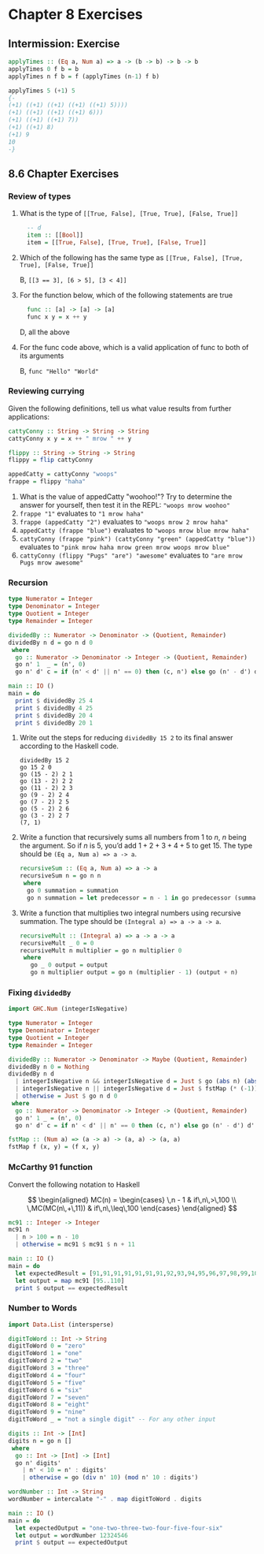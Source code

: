 # Chapter 8 Exercises

## Intermission: Exercise

```haskell
applyTimes :: (Eq a, Num a) => a -> (b -> b) -> b -> b
applyTimes 0 f b = b
applyTimes n f b = f (applyTimes (n-1) f b)

applyTimes 5 (+1) 5
{-
(+1) ((+1) ((+1) ((+1) ((+1) 5))))
(+1) ((+1) ((+1) ((+1) 6)))
(+1) ((+1) ((+1) 7))
(+1) ((+1) 8)
(+1) 9
10
-}
```

## 8.6 Chapter Exercises

### Review of types

1. What is the type of `[[True, False], [True, True], [False, True]]`

    ```haskell
      -- d
      item :: [[Bool]]
      item = [[True, False], [True, True], [False, True]]
    ```

2. Which of the following has the same type as `[[True, False], [True, True], [False, True]]`

    B, `[[3 == 3], [6 > 5], [3 < 4]]`

3. For the function below, which of the following statements are true

    ```haskell
      func :: [a] -> [a] -> [a]
      func x y = x ++ y
    ```

    D, all the above

4. For the func code above, which is a valid application of func to both of its arguments

    B, `func "Hello" "World"`

### Reviewing currying

Given the following definitions, tell us what value results from further applications:

```haskell
cattyConny :: String -> String -> String
cattyConny x y = x ++ " mrow " ++ y

flippy :: String -> String -> String
flippy = flip cattyConny

appedCatty = cattyConny "woops"
frappe = flippy "haha"
```

1. What is the value of appedCatty "woohoo!"? Try to determine the answer for yourself, then test it in the REPL: `"woops mrow woohoo"`
2. `frappe "1"` evaluates to `"1 mrow haha"`
3. `frappe (appedCatty "2")` evaluates to `"woops mrow 2 mrow haha"`
4. `appedCatty (frappe "blue")` evaluates to `"woops mrow blue mrow haha"`
5. `cattyConny (frappe "pink") (cattyConny "green" (appedCatty "blue"))` evaluates to `"pink mrow haha mrow green mrow woops mrow blue"`
6. `cattyConny (flippy "Pugs" "are") "awesome"` evaluates to `"are mrow Pugs mrow awesome"`

### Recursion

```haskell
type Numerator = Integer
type Denominator = Integer
type Quotient = Integer
type Remainder = Integer

dividedBy :: Numerator -> Denominator -> (Quotient, Remainder)
dividedBy n d = go n d 0
 where
  go :: Numerator -> Denominator -> Integer -> (Quotient, Remainder)
  go n' 1  _ = (n', 0)
  go n' d' c = if (n' < d' || n' == 0) then (c, n') else go (n' - d') d' (c + 1)

main :: IO ()
main = do
  print $ dividedBy 25 4
  print $ dividedBy 4 25
  print $ dividedBy 20 4
  print $ dividedBy 20 1
```

1. Write out the steps for reducing `dividedBy 15 2` to its final answer according to the Haskell code.

    ```text
    dividedBy 15 2
    go 15 2 0
    go (15 - 2) 2 1
    go (13 - 2) 2 2
    go (11 - 2) 2 3
    go (9 - 2) 2 4
    go (7 - 2) 2 5
    go (5 - 2) 2 6
    go (3 - 2) 2 7
    (7, 1)
    ```

2. Write a function that recursively sums all numbers from 1 to $n$, $n$ being the argument. So if $n$ is 5, you’d add $1 + 2 + 3 + 4 + 5$ to get 15. The type should be `(Eq a, Num a) => a -> a`.

    ```haskell
    recursiveSum :: (Eq a, Num a) => a -> a
    recursiveSum n = go n n
     where
      go 0 summation = summation
      go n summation = let predecessor = n - 1 in go predecessor (summation + predecessor)
    ```

3. Write a function that multiplies two integral numbers using recursive summation. The type should be `(Integral a) => a -> a -> a`.

    ```haskell
    recursiveMult :: (Integral a) => a -> a -> a
    recursiveMult _ 0 = 0
    recursiveMult n multiplier = go n multiplier 0
     where
       go _ 0 output = output
       go n multiplier output = go n (multiplier - 1) (output + n)
    ```

### Fixing `dividedBy`

```haskell
import GHC.Num (integerIsNegative)

type Numerator = Integer
type Denominator = Integer
type Quotient = Integer
type Remainder = Integer

dividedBy :: Numerator -> Denominator -> Maybe (Quotient, Remainder)
dividedBy n 0 = Nothing
dividedBy n d
  | integerIsNegative n && integerIsNegative d = Just $ go (abs n) (abs d) 0
  | integerIsNegative n || integerIsNegative d = Just $ fstMap (* (-1)) (go (abs n) (abs d) 0)
  | otherwise = Just $ go n d 0
 where
  go :: Numerator -> Denominator -> Integer -> (Quotient, Remainder)
  go n' 1 _ = (n', 0)
  go n' d' c = if n' < d' || n' == 0 then (c, n') else go (n' - d') d' (c + 1)

fstMap :: (Num a) => (a -> a) -> (a, a) -> (a, a)
fstMap f (x, y) = (f x, y)
```

### McCarthy 91 function

Convert the following notation to Haskell

$$
\begin{aligned}
  MC(n) =
  \begin{cases}
    \,n - 1 & if\,n\,>\,100 \\
    \,MC(MC(n\,+\,11)) & if\,n\,\leq\,100
  \end{cases}
\end{aligned}
$$

```haskell
mc91 :: Integer -> Integer
mc91 n
  | n > 100 = n - 10
  | otherwise = mc91 $ mc91 $ n + 11

main :: IO ()
main = do
  let expectedResult = [91,91,91,91,91,91,91,92,93,94,95,96,97,98,99,100]
  let output = map mc91 [95..110]
  print $ output == expectedResult
```

### Number to Words

```haskell
import Data.List (intersperse)

digitToWord :: Int -> String
digitToWord 0 = "zero"
digitToWord 1 = "one"
digitToWord 2 = "two"
digitToWord 3 = "three"
digitToWord 4 = "four"
digitToWord 5 = "five"
digitToWord 6 = "six"
digitToWord 7 = "seven"
digitToWord 8 = "eight"
digitToWord 9 = "nine"
digitToWord _ = "not a single digit" -- For any other input

digits :: Int -> [Int]
digits n = go n []
 where
  go :: Int -> [Int] -> [Int]
  go n' digits'
    | n' < 10 = n' : digits'
    | otherwise = go (div n' 10) (mod n' 10 : digits')

wordNumber :: Int -> String
wordNumber = intercalate "-" . map digitToWord . digits

main :: IO ()
main = do
  let expectedOutput = "one-two-three-two-four-five-four-six"
  let output = wordNumber 12324546
  print $ output == expectedOutput
```
